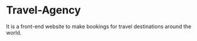 # Travel-Agency
It is a front-end website to make bookings for travel destinations around the world.
